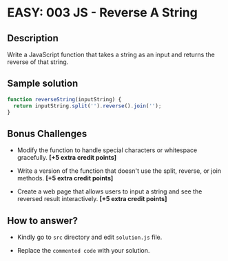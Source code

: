 # EASY: 003 JS - Reverse A String

## Description

Write a JavaScript function that takes a string as an input and returns the reverse of that string.


## Sample solution

```javascript
function reverseString(inputString) {
  return inputString.split('').reverse().join('');
}
```

## Bonus Challenges

* Modify the function to handle special characters or whitespace gracefully. **[+5 extra credit points]**

* Write a version of the function that doesn't use the split, reverse, or join methods. **[+5 extra credit points]**

* Create a web page that allows users to input a string and see the reversed result interactively. **[+5 extra credit points]**

## How to answer?

* Kindly go to `src` directory and edit `solution.js` file.

* Replace the `commented code` with your solution.
